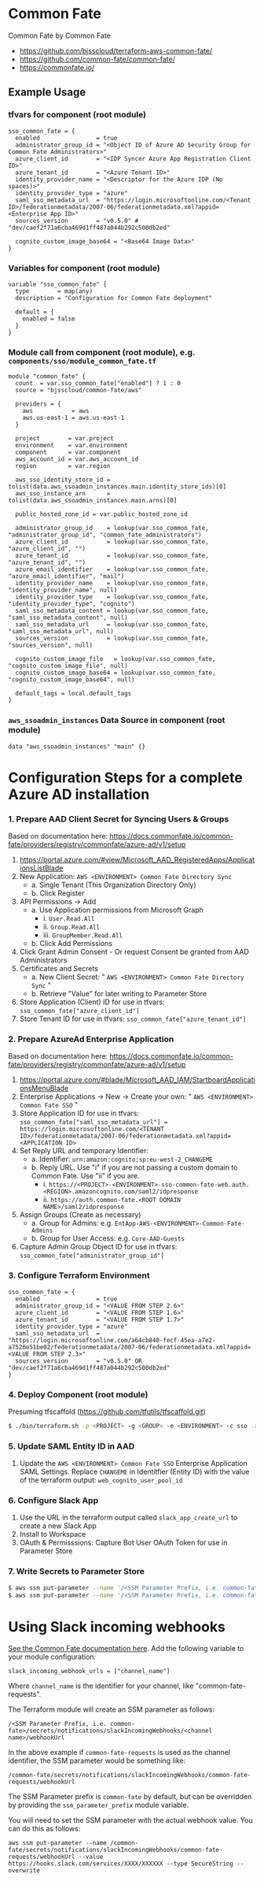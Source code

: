 Common Fate
===========

Common Fate by Common Fate

* https://github.com/bjsscloud/terraform-aws-common-fate/
* https://github.com/common-fate/common-fate/
* https://commonfate.io/

Example Usage
-------------

### tfvars for component (root module)

```hcl
sso_common_fate = {
  enabled                = true
  administrator_group_id = "<Object ID of Azure AD Security Group for Common Fate Administrators>"
  azure_client_id        = "<IDP Syncer Azure App Registration Client ID>"
  azure_tenant_id        = "<Azure Tenant ID>"
  identity_provider_name = "<Descriptor for the Azure IDP (No spaces)>"
  identity_provider_type = "azure"
  saml_sso_metadata_url  = "https://login.microsoftonline.com/<Tenant ID>/federationmetadata/2007-06/federationmetadata.xml?appid=<Enterprise App ID>"
  sources_version        = "v0.5.0" # "dev/caef2f71a6cba469d1ff487a044b292c500db2ed"

  cognito_custom_image_base64 = "<Base64 Image Data>"
}
```

### Variables for component (root module)

```hcl
variable "sso_common_fate" {
  type        = map(any)
  description = "Configuration for Common Fate deployment"

  default = {
    enabled = false
  }
}
```

### Module call from component (root module), e.g. `components/sso/module_common_fate.tf`

```hcl
module "common_fate" {
  count  = var.sso_common_fate["enabled"] ? 1 : 0
  source = "bjsscloud/common-fate/aws"

  providers = {
    aws           = aws
    aws.us-east-1 = aws.us-east-1
  }

  project        = var.project
  environment    = var.environment
  component      = var.component
  aws_account_id = var.aws_account_id
  region         = var.region

  aws_sso_identity_store_id = tolist(data.aws_ssoadmin_instances.main.identity_store_ids)[0]
  aws_sso_instance_arn      = tolist(data.aws_ssoadmin_instances.main.arns)[0]

  public_hosted_zone_id = var.public_hosted_zone_id

  administrator_group_id    = lookup(var.sso_common_fate, "administrator_group_id", "common_fate_administrators")
  azure_client_id           = lookup(var.sso_common_fate, "azure_client_id", "")
  azure_tenant_id           = lookup(var.sso_common_fate, "azure_tenant_id", "")
  azure_email_identifier    = lookup(var.sso_common_fate, "azure_email_identifier", "mail")
  identity_provider_name    = lookup(var.sso_common_fate, "identity_provider_name", null)
  identity_provider_type    = lookup(var.sso_common_fate, "identity_provider_type", "cognito")
  saml_sso_metadata_content = lookup(var.sso_common_fate, "saml_sso_metadata_content", null)
  saml_sso_metadata_url     = lookup(var.sso_common_fate, "saml_sso_metadata_url", null)
  sources_version           = lookup(var.sso_common_fate, "sources_version", null)

  cognito_custom_image_file   = lookup(var.sso_common_fate, "cognito_custom_image_file", null)
  cognito_custom_image_base64 = lookup(var.sso_common_fate, "cognito_custom_image_base64", null)

  default_tags = local.default_tags
}
```

### `aws_ssoadmin_instances` Data Source in component (root module)

```hcl
data "aws_ssoadmin_instances" "main" {}
```

Configuration Steps for a complete Azure AD installation
========================================================

### 1. Prepare AAD Client Secret for Syncing Users & Groups

Based on documentation here: https://docs.commonfate.io/common-fate/providers/registry/commonfate/azure-ad/v1/setup

  1. https://portal.azure.com/#view/Microsoft_AAD_RegisteredApps/ApplicationsListBlade
  2. New Application: `AWS <ENVIRONMENT> Common Fate Directory Sync`
     * a. Single Tenant (This Organization Directory Only)
     * b. Click Register
  3. API Permissions → Add
     * a. Use Application permissions from Microsoft Graph
          - i. `User.Read.All`
          - ii. `Group.Read.All`
          - iii. `GroupMember.Read.All`
     * b. Click Add Permissions
  4. Click Grant Admin Consent - Or request Consent be granted from AAD Administrators
  5. Certificates and Secrets
     * a. New Client Secret: " `AWS <ENVIRONMENT> Common Fate Directory Sync` "
     * b. Retrieve "Value" for later writing to Parameter Store
  6. Store Application (Client) ID for use in tfvars: `sso_common_fate["azure_client_id"]`
  7. Store Tenant ID for use in tfvars: `sso_common_fate["azure_tenant_id"]`

### 2. Prepare AzureAd Enterprise Application

Based on documentation here: https://docs.commonfate.io/common-fate/providers/registry/commonfate/azure-ad/v1/setup

  1. https://portal.azure.com/#blade/Microsoft_AAD_IAM/StartboardApplicationsMenuBlade
  2. Enterprise Applications → New → Create your own: " `AWS <ENVIRONMENT> Common Fate SSO` "
  3. Store Application ID for use in tfvars: `sso_common_fate["saml_sso_metadata_url"] = https://login.microsoftonline.com/<TENANT ID>/federationmetadata/2007-06/federationmetadata.xml?appid=<APPLICATION ID>`
  4. Set Reply URL and temporary Identifier:
     * a. Identifier: `urn:amazon:cognito:sp:eu-west-2_CHANGEME`
     * b. Reply URL.  Use  "i" if you are not passing a custom domain to Common Fate. Use "ii" if you are.
          - i. `https://<PROJECT>-<ENVIRONMENT>-sso-common-fate-web.auth.<REGION>.amazoncognito.com/saml2/idpresponse`
          - ii. `https://auth.common-fate.<ROOT DOMAIN NAME>/saml2/idpresponse`
  5. Assign Groups (Create as necessary)
     * a. Group for Admins: e.g. `EntApp-AWS-<ENVIRONMENT>-Common-Fate-Admins`
     * b. Group for User Access: e.g. `Core-AAD-Guests`
  6. Capture Admin Group Object ID for use in tfvars: `sso_common_fate["administrator_group_id"]`

### 3. Configure Terraform Environment

```hcl
sso_common_fate = {
  enabled                = true
  administrator_group_id = "<VALUE FROM STEP 2.6>"
  azure_client_id        = "<VALUE FROM STEP 1.6>"
  azure_tenant_id        = "<VALUE FROM STEP 1.7>"
  identity_provider_type = "azure"
  saml_sso_metadata_url  = "https://login.microsoftonline.com/a64cb840-fecf-45ea-a7e2-a7526e51be02/federationmetadata/2007-06/federationmetadata.xml?appid=<VALUE FROM STEP 2.3>"
  sources_version        = "v0.5.0" OR "dev/caef2f71a6cba469d1ff487a044b292c500db2ed"
}
```

### 4. Deploy Component (root module)

Presuming tfscaffold (https://github.com/tfutils/tfscaffold.git)

```bash
$ ./bin/terraform.sh -p <PROJECT> -g <GROUP> -e <ENVIRONMENT> -c sso -a apply
```

### 5. Update SAML Entity ID in AAD

  1. Update the `AWS <ENVIRONMENT> Common Fate SSO` Enterprise Application SAML Settings. Replace `CHANGEME` in Identitfier (Entity ID) with the value of the terraform output: `web_cognito_user_pool_id`

### 6. Configure Slack App

  1. Use the URL in the terraform output called `slack_app_create_url` to create a new Slack App
  2. Install to Workspace
  3. OAuth & Permisssions: Capture Bot User OAuth Token for use in Parameter Store

### 7. Write Secrets to Parameter Store

```bash
$ aws ssm put-parameter --name '/<SSM Parameter Prefix, i.e. common-fate>/secrets/identity/token' --value '<VALUE FROM STEP 1.5.b>' --type SecureString --overwrite
$ aws ssm put-parameter --name '/<SSM Parameter Prefix, i.e. common-fate>/secrets/notifications/slack/token' --value '<VALUE FROM STEP 6.3>' --type SecureString --overwrite
```

Using Slack incoming webhooks
=============================

[See the Common Fate documentation here](https://docs.commonfate.io/common-fate/configuration/slack#setup-instructions---slack-webhooks). Add the following variable to your module configuration:

```hcl
slack_incoming_webhook_urls = ["channel_name"]
```

Where `channel_name` is the identifier for your channel, like "common-fate-requests".

The Terraform module will create an SSM parameter as follows:

```
/<SSM Parameter Prefix, i.e. common-fate>/secrets/notifications/slackIncomingWebhooks/<channel name>/webhookUrl
```

In the above example if `common-fate-requests` is used as the channel identifier, the SSM parameter would be something like:

```
/common-fate/secrets/notifications/slackIncomingWebhooks/common-fate-requests/webhookUrl
```

The SSM Parameter prefix is `common-fate` by default, but can be overridden by providing the `ssm_parameter_prefix` module variable.

You will need to set the SSM parameter with the actual webhook value. You can do this as follows:

```
aws ssm put-parameter --name /common-fate/secrets/notifications/slackIncomingWebhooks/common-fate-requests/webhookUrl --value https://hooks.slack.com/services/XXXX/XXXXXX --type SecureString --overwrite
```